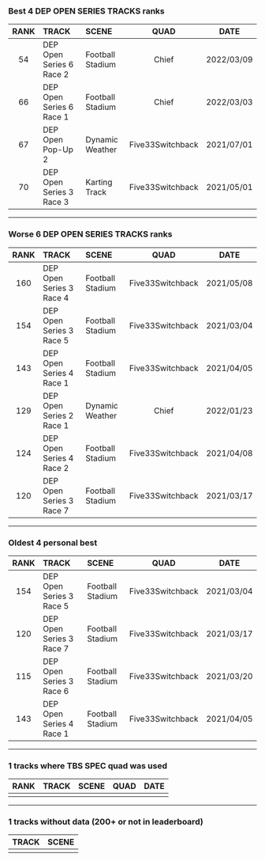 ### Best 4 DEP OPEN SERIES TRACKS ranks
|RANK|TRACK|SCENE|QUAD|DATE|
|:---:|:---|:---|:---:|:---:|
|54|DEP Open Series 6 Race 2|Football Stadium|Chief|2022/03/09|
|66|DEP Open Series 6 Race 1|Football Stadium|Chief|2022/03/03|
|67|DEP Open Pop-Up 2|Dynamic Weather|Five33Switchback|2021/07/01|
|70|DEP Open Series 3 Race 3|Karting Track|Five33Switchback|2021/05/01|
---
### Worse 6 DEP OPEN SERIES TRACKS ranks
|RANK|TRACK|SCENE|QUAD|DATE|
|:---:|:---|:---|:---:|:---:|
|160|DEP Open Series 3 Race 4|Football Stadium|Five33Switchback|2021/05/08|
|154|DEP Open Series 3 Race 5|Football Stadium|Five33Switchback|2021/03/04|
|143|DEP Open Series 4 Race 1|Football Stadium|Five33Switchback|2021/04/05|
|129|DEP Open Series 2 Race 1|Dynamic Weather|Chief|2022/01/23|
|124|DEP Open Series 4 Race 2|Football Stadium|Five33Switchback|2021/04/08|
|120|DEP Open Series 3 Race 7|Football Stadium|Five33Switchback|2021/03/17|
---
### Oldest 4 personal best
|RANK|TRACK|SCENE|QUAD|DATE|
|:---:|:---|:---|:---:|:---:|
|154|DEP Open Series 3 Race 5|Football Stadium|Five33Switchback|2021/03/04|
|120|DEP Open Series 3 Race 7|Football Stadium|Five33Switchback|2021/03/17|
|115|DEP Open Series 3 Race 6|Football Stadium|Five33Switchback|2021/03/20|
|143|DEP Open Series 4 Race 1|Football Stadium|Five33Switchback|2021/04/05|
---
### 1 tracks where TBS SPEC quad was used
|RANK|TRACK|SCENE|QUAD|DATE|
|:---:|:---|:---|:---:|:---:|
||||||
---
### 1 tracks without data (200+ or not in leaderboard)
|TRACK|SCENE|
|:---|:---|
|||
